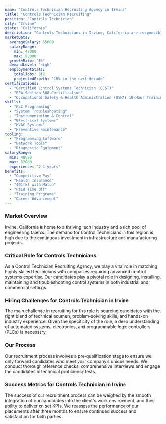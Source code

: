 ```yaml
---
name: "Controls Technician Recruiting Agency in Irvine"
title: "Controls Technician Recruiting"
position: "Controls Technician"
city: "Irvine"
state: "California"
description: "Controls Technicians in Irvine, California are responsible for the design, installation, and management of automation and control systems."
marketData:
  averageSalary: 65000
  salaryRange:
    min: 48000
    max: 82000
  growthRate: "5%"
  demandLevel: "High"
  employmentStats:
    totalJobs: 312
    projectedGrowth: "10% in the next decade"
certifications:
  - "Certified Control Systems Technician (CCST)"
  - "EPA Section 608 Certification"
  - "Occupational Safety & Health Administration (OSHA) 10-Hour Training"
skills:
  - "PLC Programming"
  - "System Troubleshooting"
  - "Instrumentation & Control"
  - "Electrical Systems"
  - "HVAC Systems"
  - "Preventive Maintenance"
tooling:
  - "Programming Software"
  - "Network Tools"
  - "Diagnostic Equipment"
salaryRange:
  min: 48000
  max: 82000
  experience: "2-4 years"
benefits:
  - "Competitive Pay"
  - "Health Insurance"
  - "401(k) with Match"
  - "Paid Time Off"
  - "Training Programs"
  - "Career Advancement"
---
```


### Market Overview
Irvine, California is home to a thriving tech industry and a rich pool of engineering talents. The demand for Control Technicians in this region is high due to the continuous investment in infrastructure and manufacturing projects.

### Critical Role for Controls Technicians
As a Control Technician Recruiting Agency, we play a vital role in matching highly skilled technicians with companies requiring advanced control systems expertise. Our candidates play a pivotal role in designing, installing, maintaining and troubleshooting control systems in both industrial and commercial settings.

### Hiring Challenges for Controls Technician in Irvine
The main challenge in recruiting for this role is sourcing candidates with the right blend of technical acumen, problem-solving skills, and hands-on industry experience. Given the specificity of the role, a deep understanding of automated systems, electronics, and programmable logic controllers (PLCs) is necessary.

### Our Process
Our recruitment process involves a pre-qualification stage to ensure we only forward candidates who meet your company’s unique needs. We conduct thorough reference checks, comprehensive interviews and engage the candidates in technical proficiency tests.

### Success Metrics for Controls Technician in Irvine
The success of our recruitment process can be weighed by the smooth integration of our candidates into the client's work environment, and their ability to deliver on set KPIs. We reassess the performance of our placements after three months to ensure continued success and satisfaction for both parties.